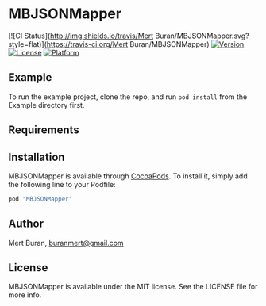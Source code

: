 # MBJSONMapper

[![CI Status](http://img.shields.io/travis/Mert Buran/MBJSONMapper.svg?style=flat)](https://travis-ci.org/Mert Buran/MBJSONMapper)
[![Version](https://img.shields.io/cocoapods/v/MBJSONMapper.svg?style=flat)](http://cocoapods.org/pods/MBJSONMapper)
[![License](https://img.shields.io/cocoapods/l/MBJSONMapper.svg?style=flat)](http://cocoapods.org/pods/MBJSONMapper)
[![Platform](https://img.shields.io/cocoapods/p/MBJSONMapper.svg?style=flat)](http://cocoapods.org/pods/MBJSONMapper)

## Example

To run the example project, clone the repo, and run `pod install` from the Example directory first.

## Requirements

## Installation

MBJSONMapper is available through [CocoaPods](http://cocoapods.org). To install
it, simply add the following line to your Podfile:

```ruby
pod "MBJSONMapper"
```

## Author

Mert Buran, buranmert@gmail.com

## License

MBJSONMapper is available under the MIT license. See the LICENSE file for more info.

